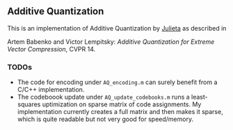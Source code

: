 Additive Quantization
---

This is an implementation of Additive Quantization by [Julieta](http://www.cs.ubc.ca/~julm/) as described in

Artem Babenko and Victor Lempitsky: *Additive Quantization for Extreme Vector Compression*, CVPR 14.

### TODOs

* The code for encoding under `AQ_encoding.m` can surely benefit from a C/C++ implementation.
* The codeboook update under `AQ_update_codebooks.m` runs a least-squares uptimization on sparse matrix of code assignments. My implementation currently creates a full matrix and then makes it sparse, which is quite readable but not very good for speed/memory.
